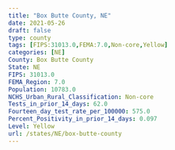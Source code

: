 ```yaml
---
title: "Box Butte County, NE"
date: 2021-05-26
draft: false
type: county
tags: [FIPS:31013.0,FEMA:7.0,Non-core,Yellow]
categories: [NE]
County: Box Butte County
State: NE
FIPS: 31013.0
FEMA_Region: 7.0
Population: 10783.0
NCHS_Urban_Rural_Classification: Non-core
Tests_in_prior_14_days: 62.0
Fourteen_day_test_rate_per_100000: 575.0
Percent_Positivity_in_prior_14_days: 0.097
Level: Yellow
url: /states/NE/box-butte-county
---
```



